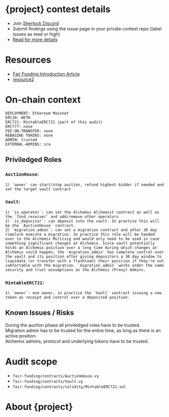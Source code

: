 # {project} contest details

- Join [Sherlock Discord](https://discord.gg/MABEWyASkp)
- Submit findings using the issue page in your private contest repo (label issues as med or high)
- [Read for more details](https://docs.sherlock.xyz/audits/watsons)

# Resources

- [Fair Funding Introduction Article](https://unstoppabledefi.medium.com/fair-funding-in-crypto-bc88d633646)
- [resource2](url)

# On-chain context

```
DEPLOYMENT: Ethereum Mainnet
ERC20: WETH
ERC721: MintableERC721 (part of this audit)
ERC777: none
FEE-ON-TRANSFER: none
REBASING TOKENS: none
ADMIN: trusted
EXTERNAL-ADMINS: n/a
```

## Priviledged Roles
### `AuctionHouse`: 
    1) `owner` can start/stop auction, refund highest bidder if needed and set the target vault contract

### `Vault`: 
    1) `is_operator`: can set the Alchemix Alchemist contract as well as the `fund_receiver` and add/remove other operators
    2) `is_depositor`: can deposit into the vault. In practice this will be the `AuctionHouse` contract.
    3) `migration_admin`: can set a migration contract and after 30 day timelock execute a migration. In practice this role will be handed over to the Alchemix Multisig and would only need to be used in case something significant changes at Alchemix. Since vault potentially holds an Alchemix position over a long time during which changes at Alchemix could happen, the `migration_admin` has complete control over the vault and its position after giving depositors a 30 day window to liquidate (or transfer with a flashloan) their position if they're not comfortable with the migration. `migration_admin` works under the same security and trust assumptions as the Alchemix (Proxy) Admins.

### `MintableERC721`:
    1) `owner`: one owner, in practice the `Vault` contract issuing a new token as receipt and control over a deposited position.


## Known Issues / Risks

During the auction phase all priviledged roles have to be trusted.  
Migration admin has to be trusted for the entire time, as long as there is an active position.  
Alchemix admins, protocol and underlying tokens have to be trusted.


# Audit scope

- `fair-funding/contracts/AuctionHouse.vy`
- `fair-funding/contracts/Vault.vy`
- `fair-funding/contracts/solidity/MintableERC721.sol`

# About {project}
